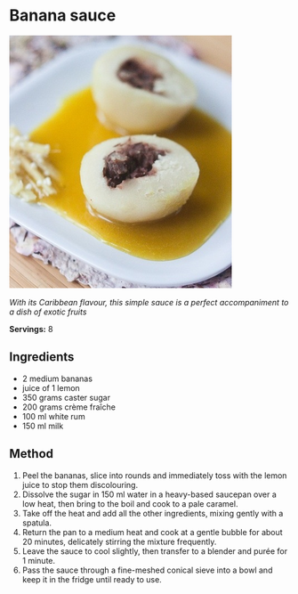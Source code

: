 # Banana sauce

![Banana sauce](resources/banana.jpg)

*With its Caribbean flavour, this simple sauce is a perfect accompaniment to a dish of exotic fruits*

**Servings:** 8

## Ingredients
- 2 medium bananas
- juice of 1 lemon
- 350 grams caster sugar
- 200 grams crème fraîche
- 100 ml white rum
- 150 ml milk

## Method
1. Peel the bananas, slice into rounds and immediately toss with the lemon juice to stop them discolouring.
1. Dissolve the sugar in 150 ml water in a heavy-based saucepan over a low heat, then bring to the boil and cook to a pale caramel. 
1. Take off the heat and add all the other ingredients, mixing gently with a spatula.
1. Return the pan to a medium heat and cook at a gentle bubble for about 20 minutes, delicately stirring the mixture frequently.
1. Leave the sauce to cool slightly, then transfer to a blender and purée for 1 minute. 
1. Pass the sauce through a fine-meshed conical sieve into a bowl and keep it in the fridge until ready to use.